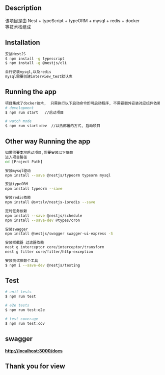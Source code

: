 ## Description

 该项目是由 Nest + typeScript + typeORM + mysql + redis + docker <BR>等技术栈组成

## Installation

```bash
安装NestJS 
$ npm install -g typescript
$ npm install -g @nestjs/cli

自行安装mysql,以及redis
mysql需要创建interview_test默认库

```

## Running the app

```bash
项目集成了docker技术,  只需执行以下启动命令即可启动程序, 不需要额外安装对应组件依赖<BR>
# development
$ npm run start   //启动项目

# watch mode
$ npm run start:dev  //以热部署的方式, 启动项目

```

## Other way Running the app

```bash
如果需要本地启动项目,需要安装以下依赖
进入项目路径
cd [Project Path]

安装mysql驱动
npm install --save @nestjs/typeorm typeorm mysql

安装typeORM
npm install typeorm --save

安装redis依赖
npm install @svtslv/nestjs-ioredis --save

定时任务依赖
npm install --save @nestjs/schedule
npm install --save-dev @types/cron

安装swagger
npm install @nestjs/swagger swagger-ui-express -S

安装拦截器 过滤器依赖
nest g interceptor core/interceptor/transform
nest g filter core/filter/http-exception

安装测试依赖个工具
$ npm i --save-dev @nestjs/testing
```

## Test

```bash
# unit tests
$ npm run test

# e2e tests
$ npm run test:e2e

# test coverage
$ npm run test:cov
```
## swagger 
[**http://localhost:3000/docs**
]()


## Thank you for view
